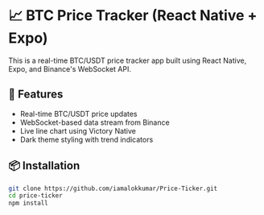 # 📈 BTC Price Tracker (React Native + Expo)

This is a real-time BTC/USDT price tracker app built using React Native, Expo, and Binance's WebSocket API.

## 🚀 Features

- Real-time BTC/USDT price updates
- WebSocket-based data stream from Binance
- Live line chart using Victory Native
- Dark theme styling with trend indicators

## 📦 Installation

```bash
git clone https://github.com/iamalokkumar/Price-Ticker.git
cd price-ticker
npm install
